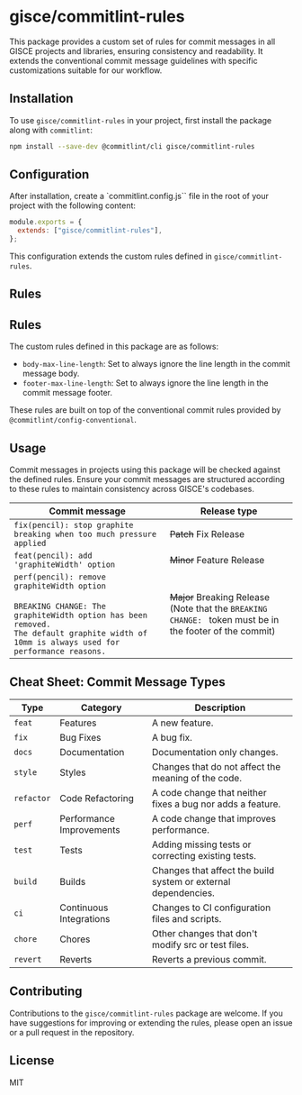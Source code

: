# gisce/commitlint-rules

This package provides a custom set of rules for commit messages in all GISCE projects and libraries, ensuring consistency and readability. It extends the conventional commit message guidelines with specific customizations suitable for our workflow.

## Installation

To use `gisce/commitlint-rules` in your project, first install the package along with `commitlint`:

```bash
npm install --save-dev @commitlint/cli gisce/commitlint-rules
```

## Configuration

After installation, create a `commitlint.config.js`` file in the root of your project with the following content:

```js
module.exports = {
  extends: ["gisce/commitlint-rules"],
};
```

This configuration extends the custom rules defined in `gisce/commitlint-rules`.

## Rules

## Rules

The custom rules defined in this package are as follows:

- `body-max-line-length`: Set to always ignore the line length in the commit message body.
- `footer-max-line-length`: Set to always ignore the line length in the commit message footer.

These rules are built on top of the conventional commit rules provided by `@commitlint/config-conventional`.


## Usage

Commit messages in projects using this package will be checked against the defined rules. Ensure your commit messages are structured according to these rules to maintain consistency across GISCE's codebases.

| Commit message                                                                                                                                                                                   | Release type                                                                                                    |
| ------------------------------------------------------------------------------------------------------------------------------------------------------------------------------------------------ | --------------------------------------------------------------------------------------------------------------- |
| `fix(pencil): stop graphite breaking when too much pressure applied`                                                                                                                             | ~~Patch~~ Fix Release                                                                                           |
| `feat(pencil): add 'graphiteWidth' option`                                                                                                                                                       | ~~Minor~~ Feature Release                                                                                       |
| `perf(pencil): remove graphiteWidth option`<br><br>`BREAKING CHANGE: The graphiteWidth option has been removed.`<br>`The default graphite width of 10mm is always used for performance reasons.` | ~~Major~~ Breaking Release <br /> (Note that the `BREAKING CHANGE: ` token must be in the footer of the commit) |

## Cheat Sheet: Commit Message Types

| Type      | Category                 | Description                                              |
|-----------|--------------------------|----------------------------------------------------------|
| `feat`    | Features                 | A new feature.                                           |
| `fix`     | Bug Fixes                | A bug fix.                                               |
| `docs`    | Documentation            | Documentation only changes.                              |
| `style`   | Styles                   | Changes that do not affect the meaning of the code.      |
| `refactor`| Code Refactoring         | A code change that neither fixes a bug nor adds a feature.|
| `perf`    | Performance Improvements | A code change that improves performance.                 |
| `test`    | Tests                    | Adding missing tests or correcting existing tests.       |
| `build`   | Builds                   | Changes that affect the build system or external dependencies. |
| `ci`      | Continuous Integrations  | Changes to CI configuration files and scripts.           |
| `chore`   | Chores                   | Other changes that don't modify src or test files.       |
| `revert`  | Reverts                  | Reverts a previous commit.                               |



## Contributing

Contributions to the `gisce/commitlint-rules` package are welcome. If you have suggestions for improving or extending the rules, please open an issue or a pull request in the repository.

## License

MIT
